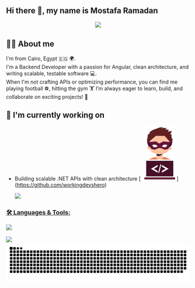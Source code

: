 ## Hi there 👋, my name is Mostafa Ramadan

  <p align="center"> 
      <img src="https://readme-typing-svg.herokuapp.com?font=Roboto&weight=600&size=22&pause=1500&color=FF5733&background=FFFFFF00&center=true&vCenter=true&width=500&lines=%F0%9F%91%8B+Welcome+to+the+Working+Dev's+Hero+%F0%9F%9A%80++;I'm+a+Backend+Developer">
  </p>

## 🙋‍♂️ About me
I'm from Cairo, Egypt 🇪🇬 🌍.  
I'm a Backend Developer with a passion for Angular, clean architecture, and writing scalable, testable software 💻.  
When I'm not crafting APIs or optimizing performance, you can find me playing football ⚽, hitting the gym 🏋️
I’m always eager to learn, build, and collaborate on exciting projects! 🚀  


## 🔭 I'm currently working on
- Building scalable .NET APIs with clean architecture 
[<img style="margin-left: 6.5px" src="wdh-logo.png" alt="bugsplat slingshot" height="150px">]
(https://github.com/workingdevshero)

  <p align="left"> 
    <a href="https://www.linkedin.com/in/mostafaramadan1/">
      <img src="https://img.shields.io/badge/LinkedIn-0060A0?style=for-the-badge&logo=linkedin&logoColor=white" height="40"/>
  </p>

<h3 align="left">🛠️ Languages & Tools:</h3>
  <p align="left">
    <img src="https://skillicons.dev/icons?i=cpp,cs,dotnet,html,css,bootstrap,js,angular,git,postman,stackoverflow&perline=11"/>
  </p>


  
  <p align="left">
      <img src="https://github-readme-stats.vercel.app/api/top-langs?username=mostafaramadan1&layout=compact&langs_count=5&theme=codeSTACKr"/>
    <a/> <!-- Snake -->
      <img src="https://raw.githubusercontent.com/platane/snk/output/github-contribution-grid-snake-dark.svg">
  </p>
